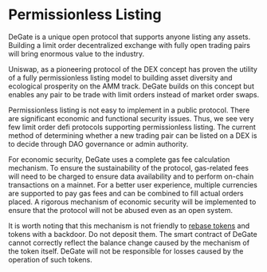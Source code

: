 # Permissionless Listing

DeGate is a unique open protocol that supports anyone listing any assets. Building a limit order decentralized exchange with fully open trading pairs will bring enormous value to the industry.&#x20;

Uniswap, as a pioneering protocol of the DEX concept has proven the utility of a fully permissionless listing model to building asset diversity and ecological prosperity on the AMM track. DeGate builds on this concept but enables any pair to be trade with limit orders instead of market order swaps.

Permissionless listing is not easy to implement in a public protocol. There are significant economic and functional security issues. Thus, we see very few limit order defi protocols supporting permissionless listing. The current method of determining whether a new trading pair can be listed on a DEX is to decide through DAO governance or admin authority.

For economic security, DeGate uses a complete gas fee calculation mechanism. To ensure the sustainability of the protocol, gas-related fees will need to be charged to ensure data availability and to perform on-chain transactions on a mainnet. For a better user experience, multiple currencies are supported to pay gas fees and can be combined to fill actual orders placed. A rigorous mechanism of economic security will be implemented to ensure that the protocol will not be abused even as an open system.

It is worth noting that this mechanism is not friendly to [rebase tokens](https://www.coingecko.com/en/categories/rebase-tokens) and tokens with a backdoor. Do not deposit them. The smart contract of DeGate cannot correctly reflect the balance change caused by the mechanism of the token itself. DeGate will not be responsible for losses caused by the operation of such tokens.
